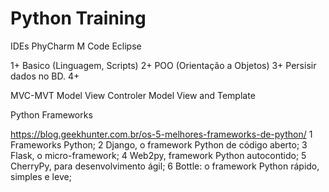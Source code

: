 # Python Training

IDEs
PhyCharm
M Code
Eclipse

1+ Basico (Linguagem, Scripts)
2+ POO (Orientação a Objetos)
3+ Persisir dados no BD.
4+ 

MVC-MVT
Model View Controler
Model View and Template


Python Frameworks 

https://blog.geekhunter.com.br/os-5-melhores-frameworks-de-python/
1 Frameworks Python;
2 Django, o framework Python de código aberto;
3 Flask, o micro-framework;
4 Web2py, framework Python autocontido;
5 CherryPy, para desenvolvimento ágil;
6 Bottle: o framework Python rápido, simples e leve;


